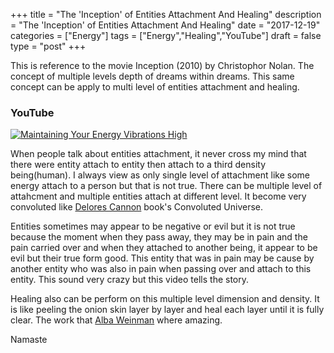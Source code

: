 +++
title = "The 'Inception' of Entities Attachment And Healing"
description = "The 'Inception' of Entities Attachment And Healing"
date = "2017-12-19"
categories = ["Energy"]
tags = ["Energy","Healing","YouTube"]
draft = false
type = "post"
+++

This is reference to the movie Inception (2010) by Christophor Nolan. The concept of multiple levels depth of dreams within dreams. This same concept can be apply to multi level of entities attachment and healing.

### YouTube
[![Maintaining Your Energy Vibrations High](https://img.youtube.com/vi/Lx5_Jhxf-NQ/1.jpg)](https://www.youtube.com/watch?v=Lx5_Jhxf-NQ "Maintaining Your Energy Vibrations High")

When people talk about entities attachment, it never cross my mind that there were entity attach to entity then attach to a third density being(human). I always view as only single level of attachment like some energy attach to a person but that is not true. There can be multiple level of attahcment and multiple entities attach at different level. It become very convoluted like [Delores Cannon](https://dolorescannon.com/) book's Convoluted Universe.

Entities sometimes may appear to be negative or evil but it is not true because the moment when they pass away, they may be in pain and the pain carried over and when they attached to another being, it appear to be evil but their true form good. This entity that was in pain may be cause by another entity who was also in pain when passing over and attach to this entity. This sound very crazy but this video tells the story.

Healing also can be perform on this multiple level dimension and density. It is like peeling the onion skin layer by layer and heal each layer until it is fully clear. The work that [Alba Weinman](http://albaweinman.com/) where amazing.

Namaste